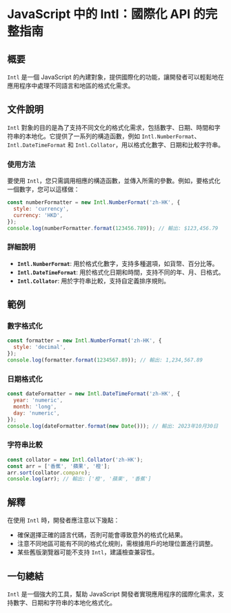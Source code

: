 <!--
Meta Description: # JavaScript 中的 Intl：國際化 API 的完整指南 ## 概要 `Intl` 是一個 JavaScript 的內建對象，提供國際化的功能，讓開發者可以輕鬆地在應用程序中處理不同語言和地區的格式化需求。 ## 文件說明 `Intl` 對象的目的是為了支持不同文化的格式化需求，包括數字...
Meta Keywords: intl, javascript, collator, const, new
-->

# JavaScript 中的 Intl：國際化 API 的完整指南

## 概要
`Intl` 是一個 JavaScript 的內建對象，提供國際化的功能，讓開發者可以輕鬆地在應用程序中處理不同語言和地區的格式化需求。

## 文件說明
`Intl` 對象的目的是為了支持不同文化的格式化需求，包括數字、日期、時間和字符串的本地化。它提供了一系列的構造函數，例如 `Intl.NumberFormat`、`Intl.DateTimeFormat` 和 `Intl.Collator`，用以格式化數字、日期和比較字符串。

### 使用方法
要使用 `Intl`，您只需調用相應的構造函數，並傳入所需的參數。例如，要格式化一個數字，您可以這樣做：

```javascript
const numberFormatter = new Intl.NumberFormat('zh-HK', {
  style: 'currency',
  currency: 'HKD',
});
console.log(numberFormatter.format(123456.789)); // 輸出: $123,456.79
```

### 詳細說明
- **`Intl.NumberFormat`**: 用於格式化數字，支持多種選項，如貨幣、百分比等。
- **`Intl.DateTimeFormat`**: 用於格式化日期和時間，支持不同的年、月、日格式。
- **`Intl.Collator`**: 用於字符串比較，支持自定義排序規則。

## 範例
### 數字格式化
```javascript
const formatter = new Intl.NumberFormat('zh-HK', {
  style: 'decimal',
});
console.log(formatter.format(1234567.89)); // 輸出: 1,234,567.89
```

### 日期格式化
```javascript
const dateFormatter = new Intl.DateTimeFormat('zh-HK', {
  year: 'numeric',
  month: 'long',
  day: 'numeric',
});
console.log(dateFormatter.format(new Date())); // 輸出: 2023年10月30日
```

### 字符串比較
```javascript
const collator = new Intl.Collator('zh-HK');
const arr = ['香蕉', '蘋果', '橙'];
arr.sort(collator.compare);
console.log(arr); // 輸出: ['橙', '蘋果', '香蕉']
```

## 解釋
在使用 `Intl` 時，開發者應注意以下幾點：
- 確保選擇正確的語言代碼，否則可能會導致意外的格式化結果。
- 注意不同地區可能有不同的格式化規則，需根據用戶的地理位置進行調整。
- 某些舊版瀏覽器可能不支持 `Intl`，建議檢查兼容性。

## 一句總結
`Intl` 是一個強大的工具，幫助 JavaScript 開發者實現應用程序的國際化需求，支持數字、日期和字符串的本地化格式化。